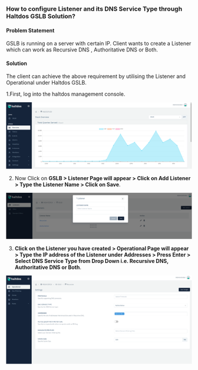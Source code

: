 ### **How to configure Listener and its DNS Service Type through Haltdos GSLB Solution**?

#### **Problem Statement**

GSLB is running on a server with certain IP. Client wants to create a Listener which can work as Recursive DNS , Authoritative DNS or Both.

#### **Solution**

The client can achieve the above requirement by utilising the Listener and Operational under Haltdos GSLB.

1.First, log into the haltdos management console.

![](/img/gslb/v6/kb/gslb3.1.png)

2. Now Click on **GSLB > Listener Page will appear > Click on Add Listener > Type the Listener Name > Click on Save**.

![](/img/gslb/v6/kb/gslb3.2.png)

3. **Click on the Listener you have created > Operational Page will appear > Type the IP address of the Listener under Addresses > Press Enter > Select DNS Service Type from Drop Down i.e. Recursive DNS, Authoritative DNS or Both**.
​

![](/img/gslb/v6/kb/gslb3.3.png)
